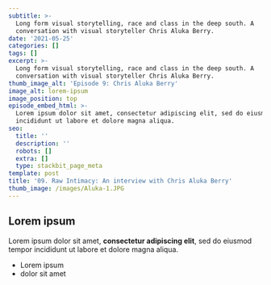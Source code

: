 ```yaml
---
subtitle: >-
  Long form visual storytelling, race and class in the deep south. A
  conversation with visual storyteller Chris Aluka Berry.
date: '2021-05-25'
categories: []
tags: []
excerpt: >-
  Long form visual storytelling, race and class in the deep south. A
  conversation with visual storyteller Chris Aluka Berry.
thumb_image_alt: 'Episode 9: Chris Aluka Berry'
image_alt: lorem-ipsum
image_position: top
episode_embed_html: >-
  Lorem ipsum dolor sit amet, consectetur adipiscing elit, sed do eiusmod tempor
  incididunt ut labore et dolore magna aliqua.
seo:
  title: ''
  description: ''
  robots: []
  extra: []
  type: stackbit_page_meta
template: post
title: '09. Raw Intimacy: An interview with Chris Aluka Berry'
thumb_image: /images/Aluka-1.JPG
---
```

## Lorem ipsum

Lorem ipsum dolor sit amet, **consectetur adipiscing elit**, sed do eiusmod tempor incididunt ut labore et dolore magna aliqua.

- Lorem ipsum
- dolor sit amet